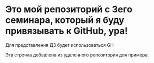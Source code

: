 # Это мой репозиторий с 3его семинара, который я буду привязывать к GitHub, ура!

Для представления ДЗ будет использоваться GH

Эта строчка добавлена из удаленного репозитория для примера.
